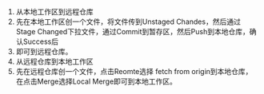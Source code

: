 1. 从本地工作区到远程仓库
2. 先在本地工作区创一个文件，将文件传到Unstaged Chandes，然后通过Stage Changed下拉文件，通过Commit到暂存区，然后Push到本地仓库，确认Success后
3. 即可到远程仓库。
4. 从远程仓库到本地工作区
5. 先在远程仓库创一个文件，点击Reomte选择 fetch from origin到本地仓库，在点击Merge选择Local Merge即可到本地工作区。
